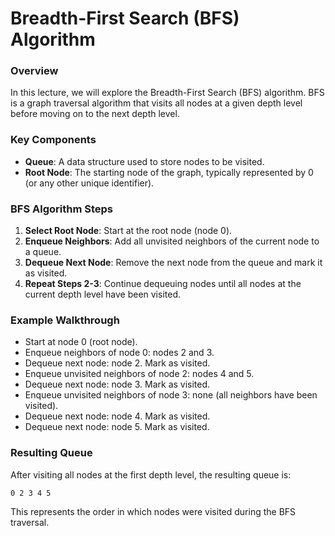 **Breadth-First Search (BFS) Algorithm**
=====================================

### Overview

In this lecture, we will explore the Breadth-First Search (BFS) algorithm. BFS is a graph traversal algorithm that visits all nodes at a given depth level before moving on to the next depth level.

### Key Components

*   **Queue**: A data structure used to store nodes to be visited.
*   **Root Node**: The starting node of the graph, typically represented by 0 (or any other unique identifier).

### BFS Algorithm Steps

1.  **Select Root Node**: Start at the root node (node 0).
2.  **Enqueue Neighbors**: Add all unvisited neighbors of the current node to a queue.
3.  **Dequeue Next Node**: Remove the next node from the queue and mark it as visited.
4.  **Repeat Steps 2-3**: Continue dequeuing nodes until all nodes at the current depth level have been visited.

### Example Walkthrough

*   Start at node 0 (root node).
*   Enqueue neighbors of node 0: nodes 2 and 3.
*   Dequeue next node: node 2. Mark as visited.
*   Enqueue unvisited neighbors of node 2: nodes 4 and 5.
*   Dequeue next node: node 3. Mark as visited.
*   Enqueue unvisited neighbors of node 3: none (all neighbors have been visited).
*   Dequeue next node: node 4. Mark as visited.
*   Dequeue next node: node 5. Mark as visited.

### Resulting Queue

After visiting all nodes at the first depth level, the resulting queue is:

`0 2 3 4 5`

This represents the order in which nodes were visited during the BFS traversal.